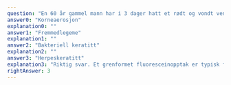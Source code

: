 ```yaml
---
question: "En 60 år gammel mann har i 3 dager hatt et rødt og vondt venstre øye med tåreflod og svekket syn venstre side, men ikke puss. Ved undersøkelse av venstre øye finner du ciliær injeksjon og et grenformet opptak på kornea ved farging med fluorescein. Hva er mest sannsynlige diagnose?"
answer0: "Korneaerosjon"
explanation0: ""
answer1: "Fremmedlegeme"
explanation1: ""
answer2: "Bakteriell keratitt"
explanation2: ""
answer3: "Herpeskeratitt"
explanation3: "Riktig svar. Et grenformet fluoresceinopptak er typisk for en dendritika, som kan sees ved herpeskeratitt. En bakteriell keratitt gir oftere et rundt infiltrat og fluoresceinopptak."
rightAnswer: 3
---
```


